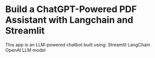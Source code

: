 # Build a ChatGPT-Powered PDF Assistant with Langchain and Streamlit

This app is an LLM-powered chatbot built using:
  Streamlit
  LangChain
  OpenAI LLM model
